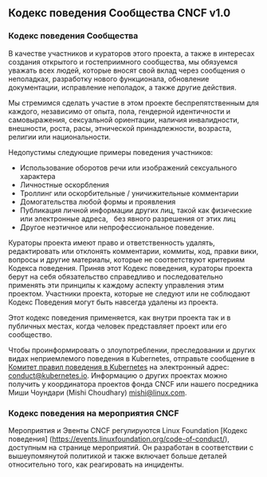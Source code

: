 <!-- Do not edit this file directly. Get the latest from
     https://github.com/cncf/foundation/blob/master/code-of-conduct-languages/ru.md -->
## Кодекс поведения Сообщества CNCF v1.0

### Кодекс поведения Сообщества

В качестве участников и кураторов этого проекта, а также в интересах создания
открытого и гостеприимного сообщества, мы обязуемся уважать всех людей, которые вносят свой вклад
через сообщения о неполадках, разработку нового функционала, обновление документации,
исправление неполадок, а также другие действия.

Мы стремимся сделать участие в этом проекте беспрепятственным для
каждого, независимо от опыта, пола, гендерной идентичности и самовыражения,
сексуальной ориентации, наличия инвалидности, внешности, роста, расы, этнической принадлежности, возраста,
религии или национальности.

Недопустимы следующие примеры поведения участников:

* Использование оборотов речи или изображений сексуального характера
* Личностные оскорбления
* Троллинг или оскорбительные / уничижительные комментарии
* Домогательства любой формы и проявления
* Публикация личной информации других лиц, такой как физические или электронные адреса,
  без явного разрешения от этих лиц
* Другое неэтичное или непрофессиональное поведение.

Кураторы проекта имеют право и ответственность удалять, редактировать или отклонять
комментарии, коммиты, код, правки вики, вопросы и другие материалы, которые не соответствуют критериям Кодекса поведения. Приняв этот Кодекс поведения, кураторы проекта
берут на себя обязательство справедливо и последовательно применять эти принципы к каждому аспекту
управления этим проектом. Участники проекта, которые не следуют или не соблюдают Кодекс
Поведения могут быть навсегда удалены из проекта.

Этот кодекс поведения применяется, как внутри проекта так и в публичных местах,
когда человек представляет проект или его сообщество.

Чтобы проинформировать о злоупотреблении, преследовании и других видах неприемлемого поведения в Kubernetes, отправьте сообщение в [Комитет правил поведения в Kubernetes](https://git.k8s.io/community/committee-code-of-conduct) на электронный адрес: <conduct@kubernetes.io>. Информацию о других проектах можно получить у координатора проектов фонда CNCF или нашего посредника Миши Чоундари (Mishi Choudhary) <mishi@linux.com>.

### Кодекс поведения на мероприятия CNCF

Мероприятия и Эвенты CNCF регулируются Linux Foundation [Кодекс поведения] (https://events.linuxfoundation.org/code-of-conduct/), доступным на странице мероприятий. Он разработан
в соответствии с вышеупомянутой политикой и также включает больше деталей относительно того, как реагировать на инциденты.
